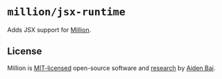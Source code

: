 # `million/jsx-runtime`

Adds JSX support for [Million](https://github.com/aidenybai/million).

## License

Million is [MIT-licensed](../../../LICENSE) open-source software and [research](https://arxiv.org/abs/2202.08409) by [Aiden Bai](https://github.com/aidenybai).
